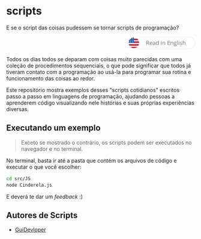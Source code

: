 # scripts

E se o script das coisas pudessem se tornar scripts de programação?

<div align="right">
  <a href="./README.md">
    <img src="./docs/btn-en.png" alt="go to en-US version" width="180px">
  </a>
</div>

Todos os dias todos se deparam com coisas muito parecidas com uma coleção de procedimentos sequenciais, o que pode significar que todos já tiveram contato com a programação ao usá-la para programar sua rotina e funcionamento das coisas ao redor.

Este repositório mostra exemplos desses "scripts cotidianos" escritos passo a passo em linguagens de programação, ajudando pessoas a aprenderem código visualizando nele histórias e suas próprias experiências diversas.

## Executando um exemplo

> Exceto se mostrado o contrário, os scripts podem ser executados no navegador e no terminal.

No terminal, basta ir até a pasta que contém os arquivos de código e executar o que você escolher:

```sh
cd src/JS
node Cinderela.js
```

E deverá te dar um _feedback_ :)

## Autores de Scripts

- [GuiDevloper](https://github.com/GuiDevloper)